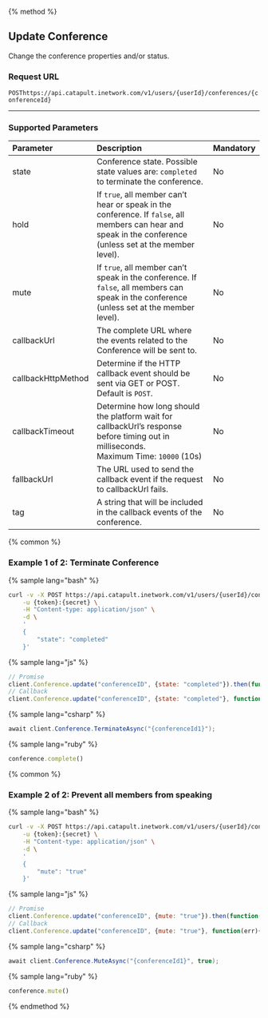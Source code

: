 {% method %}

## Update Conference
Change the conference properties and/or status.

### Request URL

<code class="post">POST</code>`https://api.catapult.inetwork.com/v1/users/{userId}/conferences/{conferenceId}`

---

### Supported Parameters

| Parameter          | Description                                                                                                                                                                                   | Mandatory |
|:-------------------|:----------------------------------------------------------------------------------------------------------------------------------------------------------------------------------------------|:----------|
| state              | Conference state. Possible state values are: `completed` to terminate the conference.                                                                                                         | No        |
| hold               | If `true`, all member can’t hear or speak in the conference. If `false`, all members can hear and speak in the conference (unless set at the member level).                                   | No        |
| mute               | If `true`, all member can’t speak in the conference. If `false`, all members can speak in the conference (unless set at the member level).                                                    | No        |
| callbackUrl        | The complete URL where the events related to the Conference will be sent to.                                                                                                                  | No        |
| callbackHttpMethod | Determine if the HTTP callback event should be sent via GET or POST. Default is <code class="post">POST</code>. | No        |
| callbackTimeout    | Determine how long should the platform wait for callbackUrl’s response before timing out in milliseconds. <br> Maximum Time: `10000` (10s)                                                    | No        |
| fallbackUrl        | The URL used to send the callback event if the request to callbackUrl fails.                                                                                                                  | No        |
| tag                | A string that will be included in the callback events of the conference.                                                                                                                      | No        |


{% common %}

### Example 1 of 2: Terminate Conference

{% sample lang="bash" %}

```bash
curl -v -X POST https://api.catapult.inetwork.com/v1/users/{userId}/conferences/{conferenceId} \
	-u {token}:{secret} \
	-H "Content-type: application/json" \
	-d \
	'
	{
		"state": "completed"
	}'
```

{% sample lang="js" %}

```js
// Promise
client.Conference.update("conferenceID", {state: "completed"}).then(function(){});
// Callback
client.Conference.update("conferenceID", {state: "completed"}, function(err){});
```

{% sample lang="csharp" %}

```csharp
await client.Conference.TerminateAsync("{conferenceId1}");
```

{% sample lang="ruby" %}

```ruby
conference.complete()
```

{% common %}

### Example 2 of 2: Prevent all members from speaking
{% sample lang="bash" %}

```bash
curl -v -X POST https://api.catapult.inetwork.com/v1/users/{userId}/conferences/{conferenceId} \
	-u {token}:{secret} \
	-H "Content-type: application/json" \
	-d \
	'
	{
		"mute": "true"
	}'
```

{% sample lang="js" %}

```js
// Promise
client.Conference.update("conferenceID", {mute: "true"}).then(function(){});
// Callback
client.Conference.update("conferenceID", {mute: "true"}, function(err){});
```

{% sample lang="csharp" %}

```csharp
await client.Conference.MuteAsync("{conferenceId1}", true);
```

{% sample lang="ruby" %}

```ruby
conference.mute()
```
{% endmethod %}
